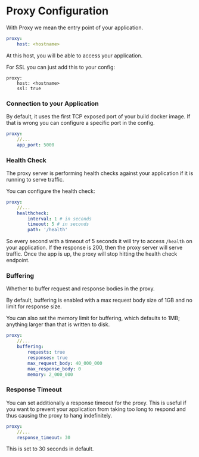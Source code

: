 # Proxy Configuration

With Proxy we mean the entry point of your application.

```yaml
proxy:
    host: <hostname>
```

At this host, you will be able to access your application.

For SSL you can just add this to your config:

```yaml{3}
proxy:
    host: <hostname>
    ssl: true
```

### Connection to your Application

By default, it uses the first TCP exposed port of your build docker image. If that is wrong you can configure a specific port in the config.

```yaml
proxy:
    //...
    app_port: 5000
```

### Health Check

The proxy server is performing health checks against your application if it is running to serve traffic.

You can configure the health check:

```yaml
proxy:
    //...
    healthcheck:
        interval: 1 # in seconds
        timeout: 5 # in seconds
        path: '/health'
```

So every second with a timeout of 5 seconds it will try to access `/health` on your application. If the response is 200, then the proxy server will serve traffic. Once the app is up, the proxy will stop hitting the health check endpoint.

### Buffering

Whether to buffer request and response bodies in the proxy.

By default, buffering is enabled with a max request body size of 1GB and no limit for response size.

You can also set the memory limit for buffering, which defaults to 1MB; anything larger than that is written to disk.

```yaml
proxy:
    //...
    buffering:
        requests: true
        responses: true
        max_request_body: 40_000_000
        max_response_body: 0
        memory: 2_000_000
```

### Response Timeout

You can set additionally a response timeout for the proxy. This is useful if you want to prevent your application from taking too long to respond and thus causing the proxy to hang indefinitely.

```yaml
proxy:
    //...
    response_timeout: 30
```

This is set to 30 seconds in default.

